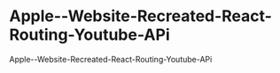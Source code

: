 # Apple--Website-Recreated-React-Routing-Youtube-APi
 Apple--Website-Recreated-React-Routing-Youtube-APi
